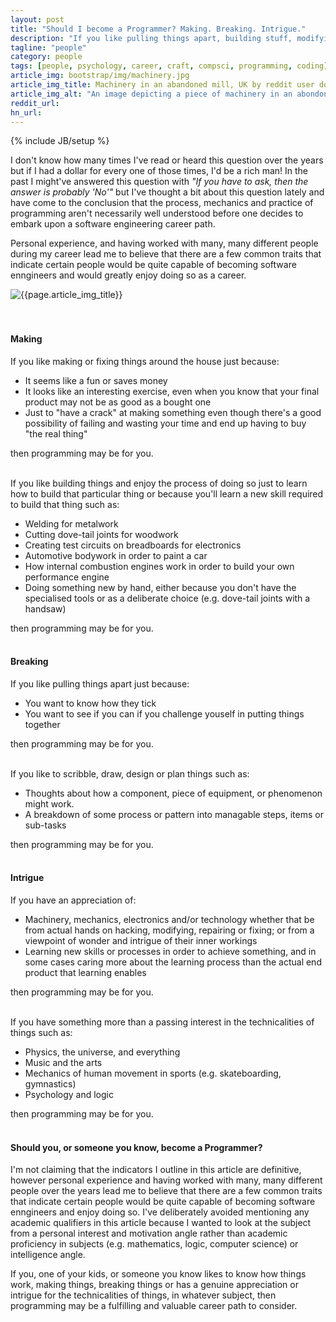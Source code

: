 ```yaml
---
layout: post
title: "Should I become a Programmer? Making. Breaking. Intrigue."
description: "If you like pulling things apart, building stuff, modifying stuff or are good with your hands, then programming might be for you"
tagline: "people"
category: people
tags: [people, psychology, career, craft, compsci, programming, coding]
article_img: bootstrap/img/machinery.jpg
article_img_title: Machinery in an abandoned mill, UK by reddit user donebythehands
article_img_alt: "An image depicting a piece of machinery in an abondoned mill from the subreddit: MachinePorn"
reddit_url:
hn_url:
---
```

{% include JB/setup %}
<div class="intro">
  <div class="intro-txt">
  <p>
    I don't know how many times I've read or heard this question over the years but if I had a dollar for every one of those times, I'd be a rich man! In the past I might've answered this question with <i>"If you have to ask, then the answer is probably 'No'"</i> but I've thought a bit about this question lately and have come to the conclusion that the process, mechanics and practice of programming aren't necessarily well understood before one decides to embark upon a software engineering career path.
  </p>
  <p>
    Personal experience, and having worked with many, many different people during my career lead me to believe that there are a few common traits that indicate certain people would be quite capable of becoming software enngineers and would greatly enjoy doing so as a career.
  </p>
  </div>
<div class="intro-img-border">
<div class="intro-img-bevel">
<div class="intro-img">
<img class="article-image" alt="{{page.article_img_title}}" title="{{page.article_img_title}}" src="{{ASSET_PATH}}/{{page.article_img}}"/>
</div>
</div>
</div>
</div>
<br/>
<br/>


#### Making
If you like making or fixing things around the house just because: 

 * It seems like a fun or saves money
 * It looks like an interesting exercise, even when you know that your final product may not be as good as a bought one
 * Just to "have a crack" at making something even though there's a good possibility of failing and wasting your time and end up having to buy "the real thing"
 
then programming may be for you. 
<br/>
<br/>

If you like building things and enjoy the process of doing so just to learn how to build that particular thing or because you'll learn a new skill required to build that thing such as:

 * Welding for metalwork
 * Cutting dove-tail joints for woodwork
 * Creating test circuits on breadboards for electronics
 * Automotive bodywork in order to paint a car
 * How internal combustion engines work in order to build your own performance engine
 * Doing something new by hand, either because you don't have the specialised tools or as a deliberate choice (e.g. dove-tail joints with a handsaw)
 
then programming may be for you.
<br/>
<br/>
 
#### Breaking
If you like pulling things apart just because: 

 * You want to know how they tick
 * You want to see if you can if you challenge youself in putting things together
 
then programming may be for you.
<br/>
<br/>

If you like to scribble, draw, design or plan things such as: 
 * Thoughts about how a component, piece of equipment, or phenomenon might work.
 * A breakdown of some process or pattern into managable steps, items or sub-tasks 
 
then programming may be for you. 
<br/>
<br/>

#### Intrigue 
If you have an appreciation of: 

 * Machinery, mechanics, electronics and/or technology whether that be from actual hands on hacking, modifying, repairing or fixing; or from a viewpoint of wonder and intrigue of their inner workings
 * Learning new skills or processes in order to achieve something, and in some cases caring more about the learning process than the actual end product that learning enables

then programming may be for you.
<br/>
<br/>

If you have something more than a passing interest in the technicalities of things such as:
 * Physics, the universe, and everything
 * Music and the arts
 * Mechanics of human movement in sports (e.g. skateboarding, gymnastics)
 * Psychology and logic
 
then programming may be for you.
<br/>
<br/>


#### Should you, or someone you know, become a Programmer?

I'm not claiming that the indicators I outline in this article are definitive, however personal experience and having worked with many, many different people over the years lead me to believe that there are a few common traits that indicate certain people would be quite capable of becoming software enngineers and enjoy doing so. I've deliberately avoided mentioning any academic qualifiers in this article because I wanted to look at the subject from a personal interest and motivation angle rather than academic proficiency in subjects (e.g. mathematics, logic, computer science) or intelligence angle.

If you, one of your kids, or someone you know likes to know how things work, making things, breaking things or has a genuine appreciation or intrigue for the technicalities of things, in whatever subject, then programming may be a fulfilling and valuable career path to consider.
